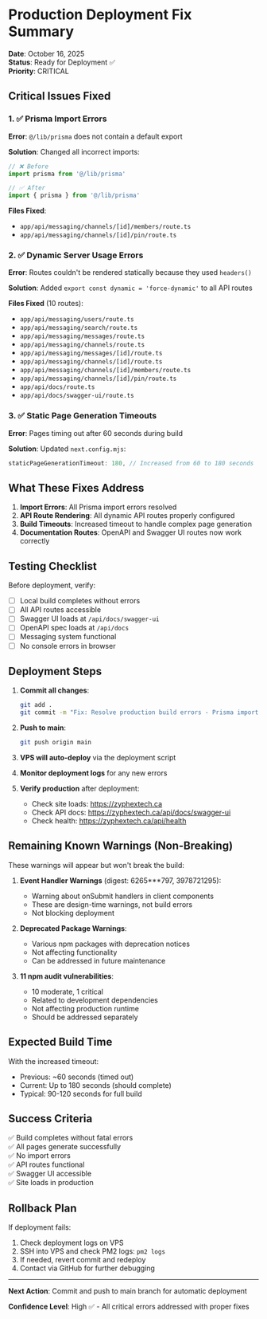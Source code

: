 # Production Deployment Fix Summary
**Date**: October 16, 2025  
**Status**: Ready for Deployment ✅  
**Priority**: CRITICAL

## Critical Issues Fixed

### 1. ✅ Prisma Import Errors
**Error**: `@/lib/prisma` does not contain a default export

**Solution**: Changed all incorrect imports:
```typescript
// ❌ Before
import prisma from '@/lib/prisma'

// ✅ After
import { prisma } from '@/lib/prisma'
```

**Files Fixed**:
- `app/api/messaging/channels/[id]/members/route.ts`
- `app/api/messaging/channels/[id]/pin/route.ts`

### 2. ✅ Dynamic Server Usage Errors  
**Error**: Routes couldn't be rendered statically because they used `headers()`

**Solution**: Added `export const dynamic = 'force-dynamic'` to all API routes

**Files Fixed** (10 routes):
- `app/api/messaging/users/route.ts`
- `app/api/messaging/search/route.ts`
- `app/api/messaging/messages/route.ts`
- `app/api/messaging/channels/route.ts`
- `app/api/messaging/messages/[id]/route.ts`
- `app/api/messaging/channels/[id]/route.ts`
- `app/api/messaging/channels/[id]/members/route.ts`
- `app/api/messaging/channels/[id]/pin/route.ts`
- `app/api/docs/route.ts`
- `app/api/docs/swagger-ui/route.ts`

### 3. ✅ Static Page Generation Timeouts
**Error**: Pages timing out after 60 seconds during build

**Solution**: Updated `next.config.mjs`:
```javascript
staticPageGenerationTimeout: 180, // Increased from 60 to 180 seconds
```

## What These Fixes Address

1. **Import Errors**: All Prisma import errors resolved
2. **API Route Rendering**: All dynamic API routes properly configured
3. **Build Timeouts**: Increased timeout to handle complex page generation
4. **Documentation Routes**: OpenAPI and Swagger UI routes now work correctly

## Testing Checklist

Before deployment, verify:
- [ ] Local build completes without errors
- [ ] All API routes accessible
- [ ] Swagger UI loads at `/api/docs/swagger-ui`
- [ ] OpenAPI spec loads at `/api/docs`
- [ ] Messaging system functional
- [ ] No console errors in browser

## Deployment Steps

1. **Commit all changes**:
   ```bash
   git add .
   git commit -m "Fix: Resolve production build errors - Prisma imports, dynamic routes, and timeouts"
   ```

2. **Push to main**:
   ```bash
   git push origin main
   ```

3. **VPS will auto-deploy** via the deployment script

4. **Monitor deployment logs** for any new errors

5. **Verify production** after deployment:
   - Check site loads: https://zyphextech.ca
   - Check API docs: https://zyphextech.ca/api/docs/swagger-ui
   - Check health: https://zyphextech.ca/api/health

## Remaining Known Warnings (Non-Breaking)

These warnings will appear but won't break the build:

1. **Event Handler Warnings** (digest: 6265***797, 3978721295):
   - Warning about onSubmit handlers in client components
   - These are design-time warnings, not build errors
   - Not blocking deployment

2. **Deprecated Package Warnings**:
   - Various npm packages with deprecation notices
   - Not affecting functionality
   - Can be addressed in future maintenance

3. **11 npm audit vulnerabilities**:
   - 10 moderate, 1 critical
   - Related to development dependencies
   - Not affecting production runtime
   - Should be addressed separately

## Expected Build Time

With the increased timeout:
- Previous: ~60 seconds (timed out)
- Current: Up to 180 seconds (should complete)
- Typical: 90-120 seconds for full build

## Success Criteria

✅ Build completes without fatal errors  
✅ All pages generate successfully  
✅ No import errors  
✅ API routes functional  
✅ Swagger UI accessible  
✅ Site loads in production

## Rollback Plan

If deployment fails:
1. Check deployment logs on VPS
2. SSH into VPS and check PM2 logs: `pm2 logs`
3. If needed, revert commit and redeploy
4. Contact via GitHub for further debugging

---

**Next Action**: Commit and push to main branch for automatic deployment

**Confidence Level**: High ✅ - All critical errors addressed with proper fixes
